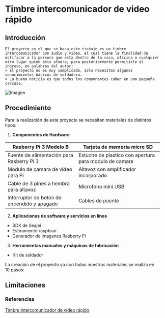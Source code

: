 # Timbre intercomunicador de video rápido 

## Introducción 
```
El proyecto en el que se basa este trabajo es un timbre intercomunicador con audio y video, el cual tiene la finalidad de notificar a la persona que esta dentro de la casa, oficina o cualquier otro lugar quien esta afuera, para posteriormente permitirle el ingreso, en palabras del autor: 
> El proyecto no es muy complicado, solo necesitas algunos conocimientos básicos de soldadura.
> La buena noticia es que todos los componentes caben en una pequeña carcasa.
```
![Imagen](https://i.all3dp.com/cdn-cgi/image/fit=cover,w=1000,gravity=0.5x0.5,format=auto/wp-content/uploads/2021/01/20120128/Video-Doorbell-Raspberry-Pi.jpeg)

## Procedimiento 

Para la realización de este proyecto se necesitan materiales de distintos tipos:

1.  **Componentes de Hardware**

Rasberry Pi 3 Modelo B | Tarjeta de memoria micro SD
-----------------------| --------------------------
Fuente de alimentación para Rasberry Pi 3 | Estuche de plastico con apertura para modulo de camara 
Modulo de camara de video para Pi | Altavoz con amplificador incorporado 
Cable de 3 pines a hembra para altavoz | Microfono mini USB 
Interruptor de boton de encendido y apagado | Cables de puente 

2. **Aplicaciones de software y servicios en línea**

* SDK de Seajei
* Estiramiento  raspbian
*  Generador de imagenes Rasberry Pi

3. **Herramientas manuales y máquinas de fabricación**

* Kit de soldador 

La creación de el proyecto ya con todos nuestros materiales se realiza en 10 pasos:

## Limitaciones 

### Referencias 

[Timbre intercomunicador de video rápido](https://www.hackster.io/sneaky/fast-video-doorbell-intercom-on-raspberry-pi-63b063)
